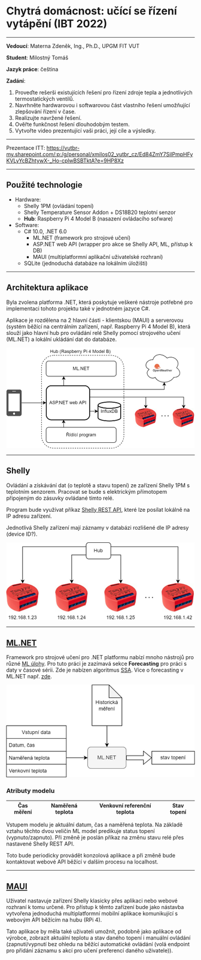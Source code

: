 # **Chytrá domácnost: učící se řízení vytápění** (IBT 2022)

---

**Vedoucí**:
Materna Zdeněk, Ing., Ph.D., UPGM FIT VUT

**Student**:
Milostný Tomáš

**Jazyk práce**:
čeština

**Zadání**:
1. Proveďte rešerši existujících řešení pro řízení zdroje tepla a jednotlivých termostatických ventilů.
1. Navrhněte hardwarovou i softwarovou část vlastního řešení umožňující zlepšování řízení v čase.
1. Realizujte navržené řešení.
1. Ověřte funkčnost řešení dlouhodobým testem.
1. Vytvořte video prezentující vaši práci, její cíle a výsledky.

---

Prezentace ITT: https://vutbr-my.sharepoint.com/:p:/g/personal/xmilos02_vutbr_cz/Ed84ZmY7SilPmpHFyKVLyYcBZhtywX-_Ho-cplwBSBTktA?e=9HP8Xz

---
## Použité technologie
* Hardware:
    * Shelly 1PM (ovládání topení)
    * Shelly Temperature Sensor Addon + DS18B20 teplotní senzor
    * **Hub**: Raspberry Pi 4 Model B (nasazení ovládacího sofware)
* Software:
    * C# 10.0, .NET 6.0
        * ML.NET (framework pro strojové učení)
        * ASP.NET web API (wrapper pro akce se Shelly API, ML, přístup k DB)
        * MAUI (multiplatformní aplikační uživatelské rozhraní)
    * SQLite (jednoduchá databáze na lokálním úložišti)

---
## Architektura aplikace
Byla zvolena platforma .NET, která poskytuje veškeré nástroje potřebné pro implementaci tohoto projektu také v jednotném jazyce C#.

Aplikace je rozdělena na 2 hlavní části - klientskou (MAUI) a serverovou (systém běžící na centrálním zařízení, např. Raspberry Pi 4 Model B), která slouží jako hlavní hub pro ovládání relé Shelly pomocí strojového učení (ML.NET) a lokální ukládání dat do databáze.

![diagram architektury](img/diagram.jpg "diagram architektury")

---
## Shelly
Ovládání a získávání dat (o teplotě a stavu topení) ze zařízení Shelly 1PM s teplotním senzorem.
Pracovat se bude s elektrickým přímotopem připojeným do zásuvky ovládané tímto relé.

Program bude využívat příkaz [Shelly REST API](https://shelly-api-docs.shelly.cloud/gen1/#shelly1-shelly1pm), které lze posílat lokálně na IP adresu zařízení.

Jednotlivá Shelly zařízení mají záznamy v databázi rozlišené dle IP adresy (device ID?).

![diagram architektury](img/diagram1.jpg "diagram architektury")

---
## [ML.NET](https://dotnet.microsoft.com/en-us/apps/machinelearning-ai/ml-dotnet)
Framework pro strojové učení pro .NET platformu nabízí mnoho nástrojů pro různé [ML úlohy](https://docs.microsoft.com/en-us/dotnet/machine-learning/resources/tasks?WT.mc_id=dotnet-35129-website).
Pro tuto práci je zazímavá sekce **Forecasting** pro práci s daty v časové sérii.
Zde je nabízen algoritmus [SSA](https://docs.microsoft.com/en-us/dotnet/api/microsoft.ml.timeseriescatalog.forecastbyssa). Více o forecasting v ML.NET např. [zde](https://docs.microsoft.com/en-us/dotnet/machine-learning/tutorials/time-series-demand-forecasting).

![ML pipeline](img/diagram2.jpg "ML pipeline")

### Atributy modelu
| Čas měření   | Naměřená teplota | Venkovní referenční teplota | **Stav topení**  |
| :----------: | :--------------: | :-------------------------: | :--------------: |

Vstupem modelu je aktuální datum, čas a naměřená teplota. Na základě vztahu těchto dvou veličin ML model predikuje status topení (vypnuto/zapnuto). Při změně je poslán příkaz na změnu stavu relé přes nastavené Shelly REST API.

Toto bude periodicky provádět konzolová aplikace a při změně bude kontaktovat webové API běžící v dalším procesu na localhost.

---
## [MAUI](https://docs.microsoft.com/en-us/dotnet/maui/what-is-maui)
Uživatel nastavuje zařízení Shelly klasicky přes aplikaci nebo webové rozhraní k tomu určené.
Pro přístup k těmto zařízení bude jako nástavba vytvořena jednoduchá multiplatformní mobilní aplikace komunikující s webovým API běžícím na hubu (RPi 4). 

Tato aplikace by měla také uživateli umožnit, podobně jako aplikace od výrobce, zobrazit aktuální teplotu a stav daného topení i manuální ovládání (zapnutí/vypnutí bez ohledu na běžící automatické ovládání (volá endpoint pro přidání záznamu s akcí pro učení preferencí daného uživatele)).

